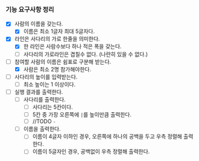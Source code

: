 ### 기능 요구사항 정리
- [x] 사람의 이름을 갖는다.
  - [x] 이름은 최소 1글자 최대 5글자다.
- [x] 라인은 사다리의 가로 한줄을 의미한다.
  - [x] 한 라인은 사람수보다 하나 적은 폭을 갖는다.
  - [ ] 사다리의 가로라인은 겹칠수 없다. (나란히 있을 수 없다.)
- [ ] 참여할 사람의 이름은 쉼표로 구분해 받는다.
  - [x] 사람은 최소 2명 참가해야한다.
- [ ] 사다리의 높이를 입력받는다.
  - [ ] 최소 높이는 1 이상이다.
- [ ] 실행 결과를 출력한다.
  - [ ] 사다리를 출력한다.
    - [ ] 사다리는 5칸이다.
    - [ ] 5칸 중 가장 오른쪽에 `|`를 높이만큼 출력한다.
    - [ ] //TODO `-` 
  - [ ] 이름을 출력한다.
    - [ ] 이름이 4글자 이하인 경우, 오른쪽에 하나의 공백을 두고 우측 정렬해 출력한다.
    - [ ] 이름이 5글자인 경우, 공백없이 우측 정렬해 출력한다.